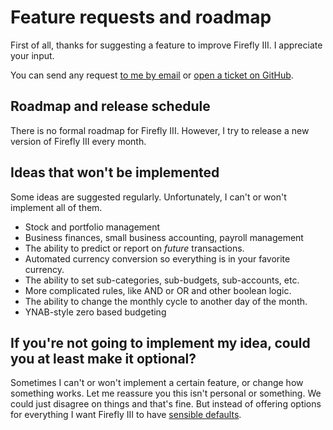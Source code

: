 # Feature requests and roadmap

First of all, thanks for suggesting a feature to improve Firefly III. I appreciate your input.

You can send any request [to me by email](mailto:james@firefly-iii.org) or [open a ticket on GitHub](https://github.com/firefly-iii/firefly-iii/issues).

## Roadmap and release schedule

There is no formal roadmap for Firefly III. However, I try to release a new version of Firefly III every month.

## Ideas that won't be implemented

Some ideas are suggested regularly. Unfortunately, I can't or won't implement all of them.

- Stock and portfolio management
- Business finances, small business accounting, payroll management
- The ability to predict or report on *future* transactions.
- Automated currency conversion so everything is in your favorite currency.
- The ability to set sub-categories, sub-budgets, sub-accounts, etc.
- More complicated rules, like AND or OR and other boolean logic.
- The ability to change the monthly cycle to another day of the month.
- YNAB-style zero based budgeting

## If you're not going to implement my idea, could you at least make it optional?

Sometimes I can't or won't implement a certain feature, or change how something works. Let me reassure you this isn't personal or something. We could just disagree on things and that's fine. But instead of offering options for everything I want Firefly III to have [sensible defaults](https://en.wikipedia.org/wiki/Convention_over_configuration).
